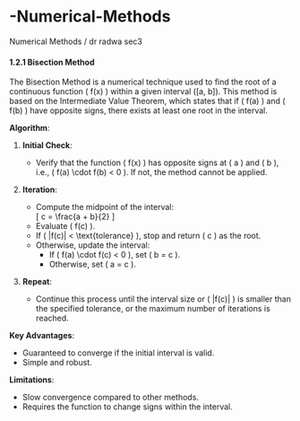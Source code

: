 # -Numerical-Methods
 Numerical Methods / dr radwa sec3 

#### **1.2.1 Bisection Method**
The Bisection Method is a numerical technique used to find the root of a continuous function \( f(x) \) within a given interval \([a, b]\). This method is based on the Intermediate Value Theorem, which states that if \( f(a) \) and \( f(b) \) have opposite signs, there exists at least one root in the interval.

**Algorithm**:
1. **Initial Check**:
   - Verify that the function \( f(x) \) has opposite signs at \( a \) and \( b \), i.e., \( f(a) \cdot f(b) < 0 \). If not, the method cannot be applied.

2. **Iteration**:
   - Compute the midpoint of the interval:  
     \[
     c = \frac{a + b}{2}
     \]
   - Evaluate \( f(c) \).
   - If \( |f(c)| < \text{tolerance} \), stop and return \( c \) as the root.
   - Otherwise, update the interval:
     - If \( f(a) \cdot f(c) < 0 \), set \( b = c \).
     - Otherwise, set \( a = c \).

3. **Repeat**:
   - Continue this process until the interval size or \( |f(c)| \) is smaller than the specified tolerance, or the maximum number of iterations is reached.

**Key Advantages**:
- Guaranteed to converge if the initial interval is valid.
- Simple and robust.

**Limitations**:
- Slow convergence compared to other methods.
- Requires the function to change signs within the interval.


